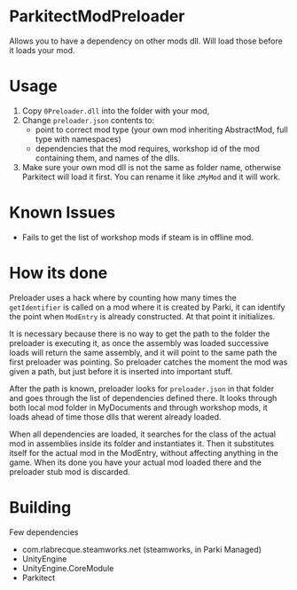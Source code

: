 # ParkitectModPreloader
Allows you to have a dependency on other mods dll. Will load those before it loads your mod.


# Usage 

1. Copy `0Preloader.dll` into the folder with your mod,
2. Change `preloader.json` contents to:
    - point to correct mod type (your own mod inheriting AbstractMod, full type with namespaces) 
    - dependencies that the mod requires, workshop id of the mod containing them, and names of the dlls.
3. Make sure your own mod dll is not the same as folder name, otherwise Parkitect will load it first. You can rename it like `zMyMod` and it will work.

# Known Issues
- Fails to get the list of workshop mods if steam is in offline mod.

# How its done

Preloader uses a hack where by counting how many times the `getIdentifier` is called on a mod where it is created by Parki,
it can identify the point when `ModEntry` is already constructed. At that point it initializes.

It is necessary because there is no way to get the path to the folder the preloader is executing it, as once the assembly was loaded
successive loads will return the same assembly, and it will point to the same path the first preloader was pointing.
So preloader catches the moment the mod was given a path, but just before it is inserted into important stuff.

After the path is known, preloader looks for `preloader.json` in that folder and goes through the list of dependencies defined there.
It looks through both local mod folder in MyDocuments and through workshop mods, it loads ahead of time those dlls that werent already loaded.

When all dependencies are loaded, it searches for the class of the actual mod in assemblies inside its folder and instantiates it.
Then it substitutes itself for the actual mod in the ModEntry, without affecting anything in the game.
When its done you have your actual mod loaded there and the preloader stub mod is discarded.

# Building

Few dependencies
- com.rlabrecque.steamworks.net   (steamworks, in Parki Managed)
- UnityEngine
- UnityEngine.CoreModule
- Parkitect
